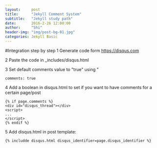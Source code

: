 ```yaml
---
layout:     post
title:      "Jekyll Comment System"
subtitle:   "Jekyll study path"
date:       2016-2-26 12:00:00
author:     "Shi"
header-img: "img/post-bg-01.jpg"
categories: Jekyll Basic
---
```


#Integration step by step
1 Generate code form https://disqus.com

2 Paste the code in _includes/disqus.html 

3 Set default comments value to "true" using "

	comments: true

4 Add a boolean in disqus.html to set if you want to have comments for a certain page/post

	{% if page.comments %}	
	<div id="disqus_thread"></div>
	<script>
	...
	</script>
	{% endif %}

5 Add disqus.html in post template: 

	{% includde disqus.html disqus_identifier=page.disqus_identifier %}
